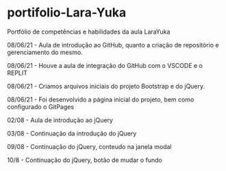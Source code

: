 # portifolio-Lara-Yuka
Portfólio de competências e habilidades da aula LaraYuka

08/06/21 - Aula de introdução ao GitHub, quanto a criação de repositório e gerenciamento do mesmo.

08/06/21 - Houve a aula de integração do GitHub com o VSCODE e o REPLIT

08/06/21 - Criamos arquivos iniciais do projeto Bootstrap e do jQuery.

08/06/21 - Foi desenvolvido a página inicial do projeto, bem como configurado o GitPages

02/08 - Aula de introdução ao jQuery

03/08 - Continuação da introdução do jQuery

09/08 - Continuação do jQuery, conteudo na janela modal

10/8 - Continuação do jQuery, botão de mudar o fundo
